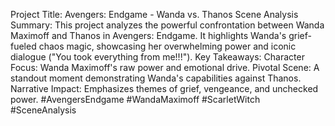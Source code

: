 Project Title: Avengers: Endgame - Wanda vs. Thanos Scene Analysis
Summary:
This project analyzes the powerful confrontation between Wanda Maximoff and Thanos in Avengers: Endgame. It highlights Wanda's grief-fueled chaos magic, showcasing her overwhelming power and iconic dialogue ("You took everything from me!!!").
Key Takeaways:
Character Focus: Wanda Maximoff's raw power and emotional drive.
Pivotal Scene: A standout moment demonstrating Wanda's capabilities against Thanos.
Narrative Impact: Emphasizes themes of grief, vengeance, and unchecked power.
#AvengersEndgame #WandaMaximoff #ScarletWitch #SceneAnalysis
